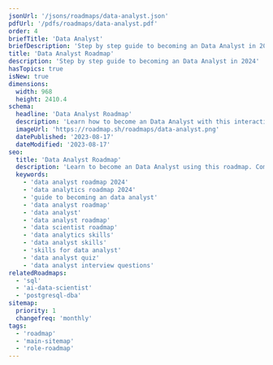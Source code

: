 ```yaml
---
jsonUrl: '/jsons/roadmaps/data-analyst.json'
pdfUrl: '/pdfs/roadmaps/data-analyst.pdf'
order: 4
briefTitle: 'Data Analyst'
briefDescription: 'Step by step guide to becoming an Data Analyst in 2024'
title: 'Data Analyst Roadmap'
description: 'Step by step guide to becoming an Data Analyst in 2024'
hasTopics: true
isNew: true
dimensions:
  width: 968
  height: 2410.4
schema:
  headline: 'Data Analyst Roadmap'
  description: 'Learn how to become an Data Analyst with this interactive step by step guide in 2023. We also have resources and short descriptions attached to the roadmap items so you can get everything you want to learn in one place.'
  imageUrl: 'https://roadmap.sh/roadmaps/data-analyst.png'
  datePublished: '2023-08-17'
  dateModified: '2023-08-17'
seo:
  title: 'Data Analyst Roadmap'
  description: 'Learn to become an Data Analyst using this roadmap. Community driven, articles, resources, guides, interview questions, quizzes for modern backend development.'
  keywords:
    - 'data analyst roadmap 2024'
    - 'data analytics roadmap 2024'
    - 'guide to becoming an data analyst'
    - 'data analyst roadmap'
    - 'data analyst'
    - 'data analyst roadmap'
    - 'data scientist roadmap'
    - 'data analytics skills'
    - 'data analyst skills'
    - 'skills for data analyst'
    - 'data analyst quiz'
    - 'data analyst interview questions'
relatedRoadmaps:
  - 'sql'
  - 'ai-data-scientist'
  - 'postgresql-dba'
sitemap:
  priority: 1
  changefreq: 'monthly'
tags:
  - 'roadmap'
  - 'main-sitemap'
  - 'role-roadmap'
---
```

